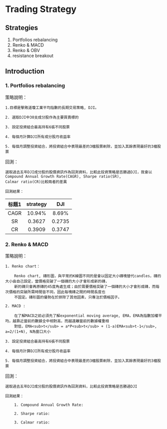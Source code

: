 # __Trading Strategy__
## Strategies
1. Portfolios rebalancing
2. Renko & MACD
3. Renko & OBV
4. resistance breakout
## Introduction
### 1. Portfolios rebalancing
策略說明：
    
    1.目標是擊敗道瓊工業平均指數的長期交易策略, DJI。
    
    2. 選取DJI中30支成分股作為主要買賣標的
    
    3. 設定投資組合最高持有6張不同股票
    
    4. 每個月計算DJI所有成分股月收益率
    
    5. 每個月調整投資組合，將投資組合中表現最差的3檔股票剃除，並加入其餘表現最好的3檔股票

回測：
    
    選取過去五年DJI成分股的股價資訊作為回測資料，比較此投資策略是否勝過DJI，我會以Compound Annual Growth Rate(CAGR), Sharpe ratio(SR), 
    Calmar ratio(CR)比較兩者的差異 
    
    回測結果：
        
|标题1|strategy|DJI|
|:---:|:---:|:---:|
|CAGR|10.94%|8.69%|
|SR|0.3627|0.2735|
|CR|0.3909|0.3747|
        
### 2. Renko & MACD
策略說明：
    
    1. Renko chart：

        Renko chart, 磚形圖，與平常的K線圖不同的是會以固定大小磚塊替代candles，磚的大小由自己設定，當價格突破了一個磚的大小才會形成新的磚，
        新的磚只會再原磚的45度角處生成；由於需要價格突破了一個磚的大小才會形成磚，而每次價格的突破所需時間皆不同，因此每塊磚之間的時間長度也
        不固定。磚形圖的優勢在於排除了其他因素，只專注於價格因子。
    
    2. MACD :

        在了解MACD之前必須先了解exponential moving average, EMA，EMA為指數加權平均，越靠近當前的數據全中相對高，而越遠離當前的數據權重相
        對低，EMA<sub>t</sub> = a*P<sub>t</sub> + (1-a)EMA<sub>t-1</sub>, a=2/(1+N), N為窗口大小
    
    3. 設定投資組合最高持有6張不同股票
    
    4. 每個月計算DJI所有成分股月收益率
    
    5. 每個月調整投資組合，將投資組合中表現最差的3檔股票剃除，並加入其餘表現最好的3檔股票

回測：
    
    選取過去五年DJI成分股的股價資訊作為回測資料，比較此投資策略是否勝過DJI
    
    回測結果：
        
        1. Compound Annual Growth Rate:            
        
        2. Sharpe ratio:
        
        3. Calmar ratio:

